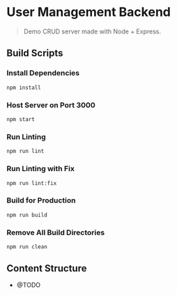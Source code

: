 # User Management Backend
> Demo CRUD server made with Node + Express.

## Build Scripts

### Install Dependencies
```
npm install
```

### Host Server on Port 3000
```
npm start
```

### Run Linting
```
npm run lint
```

### Run Linting with Fix
```
npm run lint:fix
```

### Build for Production
```
npm run build
```

### Remove All Build Directories
```
npm run clean
```

## Content Structure
- @TODO
